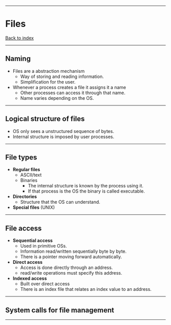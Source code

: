 
---
# Files

[Back to index](../README.md)

---
## Naming

- Files are a abstraction mechanism
	- Way of storing and reading information.
	- Simplification for the user.
- Whenever a process creates a file it assigns it a name
	- Other processes can access it through that name.
	- Name varies depending on the OS.

---
## Logical structure of files 

- OS only sees a unstructured sequence of bytes.
- Internal structure is imposed by user processes.

---
## File types

- **Regular files**
	- ASCII/text
	- Binaries
		- The internal structure is known by the process using it.
		- If that process is the OS the binary is called executable.
- **Directories**
	- Structure that the OS can understand.
- **Special files** (UNIX)

---
## File access

- **Sequential access**
	- Used in primitive OSs.
	- Information read/written sequentially byte by byte.
	- There is a pointer moving forward automatically.
- **Direct access**
	- Access is done directly through an address.
	- read/write operations must specify this address.
- **Indexed access**
	- Built over direct access
	- There is an index file that relates an index value to an address.

---
## System calls for file management



---